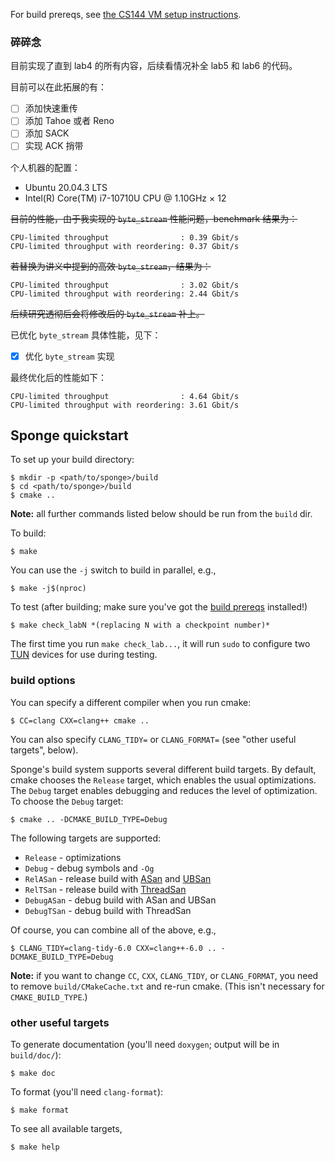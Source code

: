 For build prereqs, see [the CS144 VM setup instructions](https://web.stanford.edu/class/cs144/vm_howto).

### 碎碎念

目前实现了直到 lab4 的所有内容，后续看情况补全 lab5 和 lab6 的代码。

目前可以在此拓展的有：

- [ ] 添加快速重传
- [ ] 添加 Tahoe 或者 Reno
- [ ] 添加 SACK
- [ ] 实现 ACK 捎带

个人机器的配置：

- Ubuntu 20.04.3 LTS
- Intel(R) Core(TM) i7-10710U CPU @ 1.10GHz × 12

~~目前的性能，由于我实现的 `byte_stream` 性能问题，benchmark 结果为：~~

```
CPU-limited throughput                : 0.39 Gbit/s
CPU-limited throughput with reordering: 0.37 Gbit/s
```

~~若替换为讲义中提到的高效 `byte_stream`，结果为：~~

```
CPU-limited throughput                : 3.02 Gbit/s
CPU-limited throughput with reordering: 2.44 Gbit/s
```

~~后续研究透彻后会将修改后的 `byte_stream` 补上。~~

已优化 `byte_stream` 具体性能，见下：

- [x] 优化 `byte_stream` 实现

最终优化后的性能如下：
```
CPU-limited throughput                : 4.64 Gbit/s
CPU-limited throughput with reordering: 3.61 Gbit/s
```

## Sponge quickstart

To set up your build directory:

	$ mkdir -p <path/to/sponge>/build
	$ cd <path/to/sponge>/build
	$ cmake ..

**Note:** all further commands listed below should be run from the `build` dir.

To build:

    $ make

You can use the `-j` switch to build in parallel, e.g.,

    $ make -j$(nproc)

To test (after building; make sure you've got the [build prereqs](https://web.stanford.edu/class/cs144/vm_howto) installed!)

    $ make check_labN *(replacing N with a checkpoint number)*

The first time you run `make check_lab...`, it will run `sudo` to configure two
[TUN](https://www.kernel.org/doc/Documentation/networking/tuntap.txt) devices for use during
testing.

### build options

You can specify a different compiler when you run cmake:

    $ CC=clang CXX=clang++ cmake ..

You can also specify `CLANG_TIDY=` or `CLANG_FORMAT=` (see "other useful targets", below).

Sponge's build system supports several different build targets. By default, cmake chooses the `Release`
target, which enables the usual optimizations. The `Debug` target enables debugging and reduces the
level of optimization. To choose the `Debug` target:

    $ cmake .. -DCMAKE_BUILD_TYPE=Debug

The following targets are supported:

- `Release` - optimizations
- `Debug` - debug symbols and `-Og`
- `RelASan` - release build with [ASan](https://en.wikipedia.org/wiki/AddressSanitizer) and
  [UBSan](https://developers.redhat.com/blog/2014/10/16/gcc-undefined-behavior-sanitizer-ubsan/)
- `RelTSan` - release build with
  [ThreadSan](https://developer.mozilla.org/en-US/docs/Mozilla/Projects/Thread_Sanitizer)
- `DebugASan` - debug build with ASan and UBSan
- `DebugTSan` - debug build with ThreadSan

Of course, you can combine all of the above, e.g.,

    $ CLANG_TIDY=clang-tidy-6.0 CXX=clang++-6.0 .. -DCMAKE_BUILD_TYPE=Debug

**Note:** if you want to change `CC`, `CXX`, `CLANG_TIDY`, or `CLANG_FORMAT`, you need to remove
`build/CMakeCache.txt` and re-run cmake. (This isn't necessary for `CMAKE_BUILD_TYPE`.)

### other useful targets

To generate documentation (you'll need `doxygen`; output will be in `build/doc/`):

    $ make doc

To format (you'll need `clang-format`):

    $ make format

To see all available targets,

    $ make help
